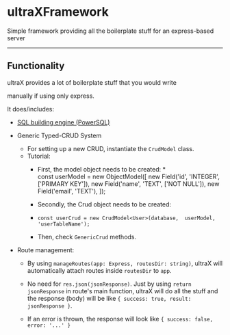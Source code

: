 
#  ultraXFramework

Simple framework providing all the boilerplate stuff for an express-based server

<hr>

## Functionality

ultraX provides a lot of boilerplate stuff that you would write

manually if using only express.

It does/includes:

* [SQL building engine (PowerSQL)](https://github.com/isaqueks/powersql)

* Generic Typed-CRUD System
	* For setting up a new CRUD, instantiate the `CrudModel` class.
	* Tutorial:
		* First, the model object needs to be created:
				*     
			  const userModel = new ObjectModel([
	              new Field('id', 'INTEGER', ['PRIMARY KEY']),
	              new Field('name', 'TEXT', ['NOT NULL']),
		          new Field('email', 'TEXT'),
              ]);  

		* Secondly, the Crud object needs to be created:
		* `const userCrud = new CrudModel<User>(database,  userModel,  'userTableName');`
		* Then, check `GenericCrud` methods.

* Route management:

	* By using `manageRoutes(app: Express, routesDir: string)`, ultraX will automatically attach routes inside `routesDir` to `app`.

	* No need for `res.json(jsonResponse)`. Just by using `return jsonResponse` in route's main function, ultraX will do all the stuff and the response (body) will be like `{ success: true, result: jsonResponse }`.

	* If an error is thrown, the response will look like `{ success: false, error: '...' }`